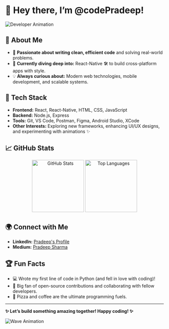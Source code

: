 # 👋 Hey there, I’m **@codePradeep**!  
![Developer Animation](https://media.giphy.com/media/qgQUggAC3Pfv687qPC/giphy.gif)  

## 🚀 About Me  
- 👀 **Passionate about writing clean, efficient code** and solving real-world problems.  
- 🌱 **Currently diving deep into:** React-Native 🛠️ to build cross-platform apps with style.  
- 💡 **Always curious about:** Modern web technologies, mobile development, and scalable systems.  

## 🔧 Tech Stack  
- **Frontend:** React, React-Native, HTML, CSS, JavaScript  
- **Backend:** Node.js, Express  
- **Tools:** Git, VS Code, Postman, Figma, Android Studio, XCode  
- **Other Interests:** Exploring new frameworks, enhancing UI/UX designs, and experimenting with animations ✨  

## 📈 GitHub Stats  
<p align="center">
  <img src="https://github-readme-stats.vercel.app/api?username=codePradeep&show_icons=true&theme=radical" alt="GitHub Stats" height="165"/>
  <img src="https://github-readme-stats.vercel.app/api/top-langs/?username=codePradeep&layout=compact&theme=radical" alt="Top Languages" height="165"/>
</p>  

## 🌍 Connect with Me  
- **LinkedIn:** [Pradeep's Profile](https://linkedin.com/in/code-pradeep)  
- **Medium:** [Pradeep Sharma](https://pradeep-sharma.medium.com/)   

## 🏆 Fun Facts  
- 💻 Wrote my first line of code in Python (and fell in love with coding)!  
- 🌟 Big fan of open-source contributions and collaborating with fellow developers.  
- 🍕 Pizza and coffee are the ultimate programming fuels.  

---

**✨ Let’s build something amazing together! Happy coding! ✨**

![Wave Animation](https://media.giphy.com/media/l0HlNQ03J5JxX6lva/giphy.gif)
